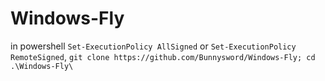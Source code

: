 # Windows-Fly
in powershell ```Set-ExecutionPolicy AllSigned``` or ```Set-ExecutionPolicy RemoteSigned```, 
```git clone https://github.com/Bunnysword/Windows-Fly; cd .\Windows-Fly\```
